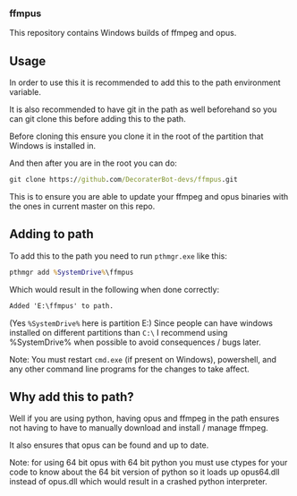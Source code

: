 ### ffmpus

This repository contains Windows builds of ffmpeg and opus.

## Usage

In order to use this it is recommended to add this to the path environment variable.

It is also recommended to have git in the path as well beforehand so you can git clone this before adding this to the path.

Before cloning this ensure you clone it in the root of the partition that Windows is installed in.

And then after you are in the root you can do:

```cmd
git clone https://github.com/DecoraterBot-devs/ffmpus.git
```

This is to ensure you are able to update your ffmpeg and opus binaries with the ones in current master on this repo.

## Adding to path

To add this to the path you need to run ``pthmgr.exe`` like this:

```cmd
pthmgr add %SystemDrive%\ffmpus
```

Which would result in the following when done correctly:

```cmd
Added 'E:\ffmpus' to path.
```
(Yes ``%SystemDrive%`` here is partition E:) Since people can have windows installed
on different partitions than ``C:\`` I recommend using %SystemDrive% when possible to avoid consequences / bugs later.

Note: You must restart ``cmd.exe`` (if present on Windows), powershell, and any other command line programs for the changes to take affect.

## Why add this to path?

Well if you are using python, having opus and ffmpeg in the path ensures not having to have to manually download and install / manage ffmpeg.

It also ensures that opus can be found and up to date.

Note: for using 64 bit opus with 64 bit python you must use ctypes for your code to know about the 64 bit version of python so it loads up opus64.dll instead of opus.dll which would result in a crashed python interpreter.

